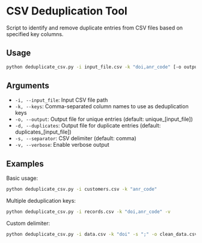 # CSV Deduplication Tool

Script to identify and remove duplicate entries from CSV files based on specified key columns.


## Usage

```bash
python deduplicate_csv.py -i input_file.csv -k "doi,anr_code" [-o output_file.csv] [-d duplicates_file.csv] [-s ","] [-v]
```

## Arguments

- `-i, --input_file`: Input CSV file path
- `-k, --keys`: Comma-separated column names to use as deduplication keys
- `-o, --output`: Output file for unique entries (default: unique_[input_file])
- `-d, --duplicates`: Output file for duplicate entries (default: duplicates_[input_file])
- `-s, --separator`: CSV delimiter (default: comma)
- `-v, --verbose`: Enable verbose output

## Examples

Basic usage:
```bash
python deduplicate_csv.py -i customers.csv -k "anr_code"
```

Multiple deduplication keys:
```bash
python deduplicate_csv.py -i records.csv -k "doi,anr_code" -v
```

Custom delimiter:
```bash
python deduplicate_csv.py -i data.csv -k "doi" -s ";" -o clean_data.csv
```